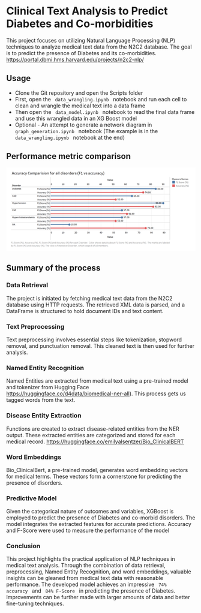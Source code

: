 # Clinical Text Analysis to Predict Diabetes and Co-morbidities

This project focuses on utilizing Natural Language Processing (NLP) techniques to analyze medical text data from the N2C2 database. The goal is to predict the presence of Diabetes and its co-morbidities. https://portal.dbmi.hms.harvard.edu/projects/n2c2-nlp/

## Usage

- Clone the Git repository and open the Scripts folder
- First, open the <code> data_wrangling.ipynb </code> notebook and run each cell to clean and wrangle the medical text into a data frame
- Then open the <code> data_model.ipynb </code> notebook to read the final data frame and use this wrangled data in an XG Boost model
- Optional - An attempt to generate a network diagram in <code> graph_generation.ipynb </code> notebook (The example is in the <code> data_wrangling.ipynb </code> notebook at the end)

## Performance metric comparison
![Performance Metric Comparison](Presentation%20and%20Images/Performance_metric_comparision_tableu_graph.png)

## Summary of the process

### Data Retrieval

The project is initiated by fetching medical text data from the N2C2 database using HTTP requests. The retrieved XML data is parsed, and a DataFrame is structured to hold document IDs and text content.

### Text Preprocessing

Text preprocessing involves essential steps like tokenization, stopword removal, and punctuation removal. This cleaned text is then used for further analysis.

### Named Entity Recognition

Named Entities are extracted from medical text using a pre-trained model and tokenizer from Hugging Face https://huggingface.co/d4data/biomedical-ner-all). This process gets us tagged words from the text.
### Disease Entity Extraction

Functions are created to extract disease-related entities from the NER output. These extracted entities are categorized and stored for each medical record. https://huggingface.co/emilyalsentzer/Bio_ClinicalBERT

### Word Embeddings

Bio_ClinicalBert, a pre-trained model, generates word embedding vectors for medical terms. These vectors form a cornerstone for predicting the presence of disorders.

### Predictive Model

Given the categorical nature of outcomes and variables, XGBoost is employed to predict the presence of Diabetes and co-morbid disorders. The model integrates the extracted features for accurate predictions. Accuracy and F-Score were used to measure the performance of the model

### Conclusion

This project highlights the practical application of NLP techniques in medical text analysis. Through the combination of data retrieval, preprocessing, Named Entity Recognition, and word embeddings, valuable insights can be gleaned from medical text data with reasonable performance. The developed model achieves an impressive <code> 74% accuracy </code> and <code> 84% F-Score </code> in predicting the presence of Diabetes. Improvements can be further made with larger amounts of data and better fine-tuning techniques.
